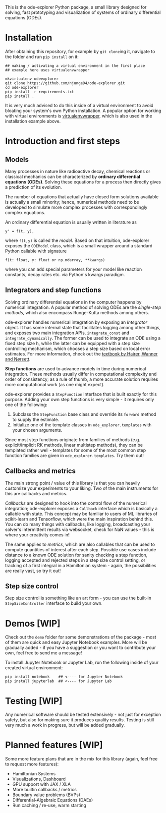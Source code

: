 This is the ode-explorer Python package,
a small library designed for solving, fast prototyping and visualization
of systems of ordinary differential equations (ODEs).


# Installation

After obtaining this repository, for example by ``git clone``ing it,
navigate to the folder and run ``pip install`` on it:

```
## making / activating a virtual environment in the first place
## example here uses virtualenvwrapper

mkvirtualenv odeexplorer
git clone https://github.com/njunge94/ode-explorer.git
cd ode-explorer
pip install -r requirements.txt
pip install .
```

It is very much advised to do this inside of a virtual environment to avoid bloating your 
system's own Python installation. A popular option for working with virtual environments is 
[virtualenvwrapper](https://virtualenvwrapper.readthedocs.io/en/latest/), which is also used in the installation example above.


# Introduction and first steps

## Models

Many processes in nature like radioactive decay, chemical reactions or classical mechanics can be characterized by **ordinary differential equations (ODEs).** Solving these equations for a process then directly gives a prediction of its evolution.

The number of equations that actually have closed form solutions available is actually a small minority; hence, numerical methods need to be developed to simulate more complex processes with correspondingly complex equations.

An ordinary differential equation is usually written in literature as
```
y' = f(t, y),
```

where ``f(t,y)`` is called the *model*. Based on that intuition, ode-explorer exposes the ``ODEModel`` class, which is a small wrapper around a standard Python callable with signature

```
f(t: float, y: float or np.ndarray, **kwargs)
```
where you can add special parameters for your model like reaction constants, decay rates etc. via Python's kwargs paradigm.

## Integrators and step functions

Solving ordinary differential equations in the computer happens by numerical integration. A popular method of solving ODEs are the *single-step methods*, which also encompass Runge-Kutta methods among others.

ode-explorer handles numerical integration by exposing an *Integrator* object. It has some internal state that facilitates logging among other things, and exposes two main integration APIs, 
``integrate_const`` and ``integrate_dynamically``. The former can be used to integrate an ODE using a fixed step size h, while the latter can be equipped with a step size controlling mechanism,
which chooses a step size based on local error estimates. For more information, check out the [textbook by Hairer, Wanner and Nørsett](https://www.springer.com/de/book/9783540566700).

**Step functions** are used to advance models in time during numerical integration. These methods usually differ in computational complexity and order of consistency; as a rule of thumb, a more accurate solution requires more computational work (as one might expect).

ode-explorer provides a ``StepFunction`` Interface that is built exactly for this purpose. Adding your own step functions is very simple - it requires only one of the following:
1. Subclass the ``StepFunction`` base class and override its ``forward`` method to supply the estimate.
2. Initialize one of the template classes in ``ode_explorer.templates`` with your chosen arguments.

Since most step functions originate from families of methods (e.g. explicit/implicit RK methods, linear multistep methods), they can be templated rather well - templates for some of the most common step function families are given in ``ode_explorer.templates``. Try them out!

## Callbacks and metrics

The main strong point / value of this library is that you can heavily customize your experiments to your liking. Two of the main instruments for this are callbacks and metrics.

*Callbacks* are designed to hook into the control flow of the numerical integration; ode-explorer exposes a ``Callback`` interface which is basically a callable with state. 
This concept may be familiar to users of ML libraries of scikit-learn and Tensorflow, which were the main inspiration behind this.
You can do many things with callbacks, like logging, broadcasting your solver's intermittent results via websocket, check for NaN values - this is where your creativity comes in!

The same applies to *metrics*, which are also callables that can be used to compute quantities of interest after each step.
Possible use cases include distance to a known ODE solution for sanity checking a step function, logging accepted and rejected steps in a step size control setting, or tracking of a first integral in a Hamiltonian system -
again, the possibilities are really vast, so try it out!

## Step size control

Step size control is something like an art form - you can use the built-in ``StepSizeController`` interface to build your own. 


# Demos [WIP]

Check out the ``demo`` folder for some demonstrations of the package - most of them are quick and easy Jupyter Notebook examples. More will be gradually added - if you have a suggestion or you want to contribute your own, feel free to send me a message!

To install Jupyter Notebook or Jupyter Lab, run the following inside of your created virtual environment:
```
pip install notebook    ## <---- for Jupyter Notebook
pip install jupyterlab  ## <---- for Jupyter Lab
```
# Testing [WIP]

Any numerical software should be tested extensively - not just for exception safety, but also for making sure it produces quality results. Testing is still very much a work in progress, but will be added gradually.

# Planned features [WIP]

Some more feature plans that are in the mix for this library (again, feel free to request more features):

* Hamiltonian Systems
* Visualizations, Dashboard
* GPU support with JAX / XLA
* More builtin callbacks / metrics
* Boundary value problems (BVPs)
* Differential-Algebraic Equations (DAEs)
* Run caching / re-use, warm starting